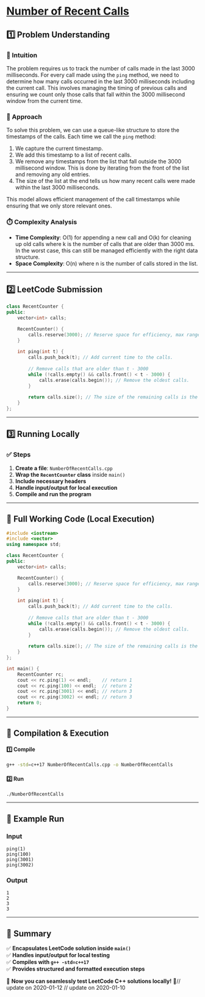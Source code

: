 # **[Number of Recent Calls](https://leetcode.com/problems/number-of-recent-calls/description/)**  

## **1️⃣ Problem Understanding**  
### **📌 Intuition**  
The problem requires us to track the number of calls made in the last 3000 milliseconds. For every call made using the `ping` method, we need to determine how many calls occurred in the last 3000 milliseconds including the current call. This involves managing the timing of previous calls and ensuring we count only those calls that fall within the 3000 millisecond window from the current time.

### **🚀 Approach**  
To solve this problem, we can use a queue-like structure to store the timestamps of the calls. Each time we call the `ping` method:

1. We capture the current timestamp.
2. We add this timestamp to a list of recent calls.
3. We remove any timestamps from the list that fall outside the 3000 millisecond window. This is done by iterating from the front of the list and removing any old entries.
4. The size of the list at the end tells us how many recent calls were made within the last 3000 milliseconds.

This model allows efficient management of the call timestamps while ensuring that we only store relevant ones.

### **⏱️ Complexity Analysis**  
- **Time Complexity**: O(1) for appending a new call and O(k) for cleaning up old calls where k is the number of calls that are older than 3000 ms. In the worst case, this can still be managed efficiently with the right data structure.  
- **Space Complexity**: O(n) where n is the number of calls stored in the list.

---  

## **2️⃣ LeetCode Submission**  
```cpp
class RecentCounter {
public:
    vector<int> calls;

    RecentCounter() {
        calls.reserve(3000); // Reserve space for efficiency, max range in milliseconds.
    }
    
    int ping(int t) {
        calls.push_back(t); // Add current time to the calls.
        
        // Remove calls that are older than t - 3000
        while (!calls.empty() && calls.front() < t - 3000) {
            calls.erase(calls.begin()); // Remove the oldest calls.
        }
        
        return calls.size(); // The size of the remaining calls is the answer.
    }
};
```  

---  

## **3️⃣ Running Locally**  
### **✅ Steps**  
1. **Create a file**: `NumberOfRecentCalls.cpp`  
2. **Wrap the `RecentCounter` class** inside `main()`  
3. **Include necessary headers**  
4. **Handle input/output for local execution**  
5. **Compile and run the program**  

---  

## **📝 Full Working Code (Local Execution)**  
```cpp
#include <iostream>
#include <vector>
using namespace std;

class RecentCounter {
public:
    vector<int> calls;

    RecentCounter() {
        calls.reserve(3000); // Reserve space for efficiency, max range in milliseconds.
    }
    
    int ping(int t) {
        calls.push_back(t); // Add current time to the calls.
        
        // Remove calls that are older than t - 3000
        while (!calls.empty() && calls.front() < t - 3000) {
            calls.erase(calls.begin()); // Remove the oldest calls.
        }
        
        return calls.size(); // The size of the remaining calls is the answer.
    }
};

int main() {
    RecentCounter rc;
    cout << rc.ping(1) << endl;    // return 1
    cout << rc.ping(100) << endl;  // return 2
    cout << rc.ping(3001) << endl; // return 3
    cout << rc.ping(3002) << endl; // return 3
    return 0;
}
```  

---  

## **🔧 Compilation & Execution**  
#### **1️⃣ Compile**  
```bash
g++ -std=c++17 NumberOfRecentCalls.cpp -o NumberOfRecentCalls
```  

#### **2️⃣ Run**  
```bash
./NumberOfRecentCalls
```  

---  

## **🎯 Example Run**  
### **Input**  
```
ping(1)
ping(100)
ping(3001)
ping(3002)
```  
### **Output**  
```
1
2
3
3
```  

---  

## **📌 Summary**  
✅ **Encapsulates LeetCode solution inside `main()`**  
✅ **Handles input/output for local testing**  
✅ **Compiles with `g++ -std=c++17`**  
✅ **Provides structured and formatted execution steps**  

🚀 **Now you can seamlessly test LeetCode C++ solutions locally!** 🚀// update on 2020-01-12
// update on 2020-01-10
